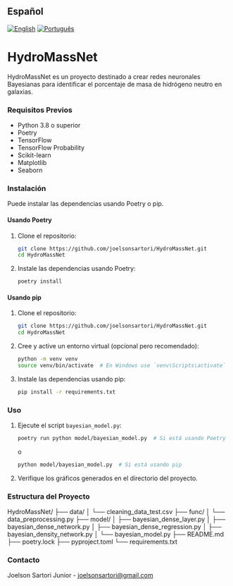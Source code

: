 ## Español

[![English](https://img.shields.io/badge/lang-English-blue)](README.md)
[![Português](https://img.shields.io/badge/lang-Português-green)](README.pt.md)

# HydroMassNet

HydroMassNet es un proyecto destinado a crear redes neuronales Bayesianas para identificar el porcentaje de masa de hidrógeno neutro en galaxias.

### Requisitos Previos

- Python 3.8 o superior
- Poetry
- TensorFlow
- TensorFlow Probability
- Scikit-learn
- Matplotlib
- Seaborn

### Instalación

Puede instalar las dependencias usando Poetry o pip.

#### Usando Poetry

1. Clone el repositorio:
    ```bash
    git clone https://github.com/joelsonsartori/HydroMassNet.git
    cd HydroMassNet
    ```

2. Instale las dependencias usando Poetry:
    ```bash
    poetry install
    ```

#### Usando pip

1. Clone el repositorio:
    ```bash
    git clone https://github.com/joelsonsartori/HydroMassNet.git
    cd HydroMassNet
    ```

2. Cree y active un entorno virtual (opcional pero recomendado):
    ```bash
    python -m venv venv
    source venv/bin/activate  # En Windows use `venv\Scripts\activate`
    ```

3. Instale las dependencias usando pip:
    ```bash
    pip install -r requirements.txt
    ```

### Uso

1. Ejecute el script `bayesian_model.py`:
    ```bash
    poetry run python model/bayesian_model.py  # Si está usando Poetry
    ```

    o

    ```bash
    python model/bayesian_model.py  # Si está usando pip
    ```

2. Verifique los gráficos generados en el directorio del proyecto.

### Estructura del Proyecto

HydroMassNet/
├── data/
│ └── cleaning_data_test.csv
├── func/
│ └── data_preprocessing.py
├── model/
│ ├── bayesian_dense_layer.py
│ ├── bayesian_dense_network.py
│ ├── bayesian_dense_regression.py
│ ├── bayesian_density_network.py
│ └── bayesian_model.py
├── README.md
├── poetry.lock
├── pyproject.toml
└── requirements.txt


### Contacto

Joelson Sartori Junior - [joelsonsartori@gmail.com](mailto:joelsonsartori@gmail.com)

